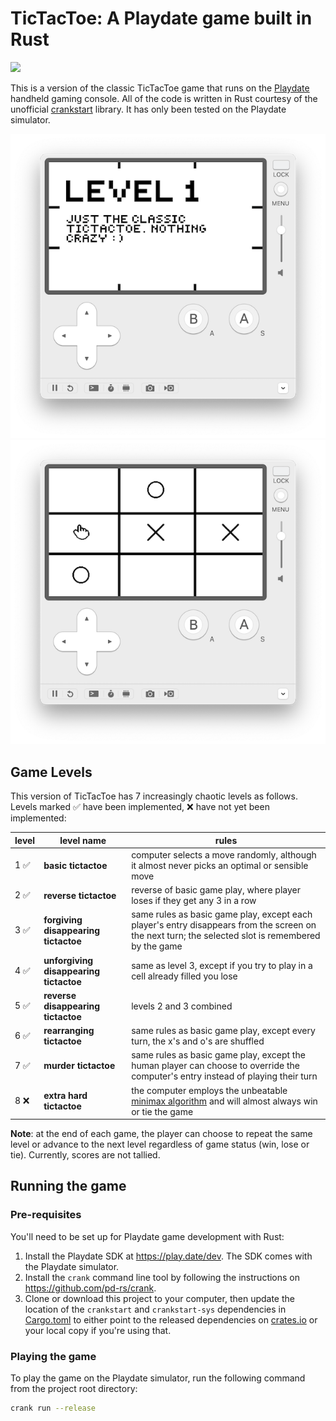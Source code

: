 # TicTacToe: A Playdate game built in Rust

<a href='https://www.recurse.com/scout/click?t=c7bc9ba4cb3e6725e05e413f16f8c5a3' title='Made with love at the Recurse Center'><img src='https://cloud.githubusercontent.com/assets/2883345/11325206/336ea5f4-9150-11e5-9e90-d86ad31993d8.png' height='20px'/></a>

This is a version of the classic TicTacToe game that runs on the [Playdate](https://play.date) handheld gaming console. All of the code is written in Rust courtesy of the unofficial [crankstart](https://crates.io/crates/crankstart) library. It has only been tested on the Playdate simulator.

![level 1 cover screen](docs/1.png) ![level 1 sample play](docs/2.png)

## Game Levels

This version of TicTacToe has 7 increasingly chaotic levels as follows. Levels marked ✅ have been implemented, ❌ have not yet been implemented:

| level | level name                             | rules                                                                                                                                               |
|-------|----------------------------------------|-----------------------------------------------------------------------------------------------------------------------------------------------------|
| 1 ✅   | **basic tictactoe**                    | computer selects a move randomly, although it almost never picks an optimal or sensible move                                                        |
| 2 ✅   | **reverse tictactoe**                  | reverse of basic game play, where player loses if they get any 3 in a row                                                                           |
| 3 ✅   | **forgiving disappearing tictactoe**   | same rules as basic game play, except each player's entry disappears from the screen on the next turn; the selected slot is remembered by the game  |
| 4 ✅   | **unforgiving disappearing tictactoe** | same as level 3, except if you try to play in a cell already filled you lose                                                                        |
| 5 ✅   | **reverse disappearing tictactoe**     | levels 2 and 3 combined                                                                                                                             |
| 6 ✅   | **rearranging tictactoe**              | same rules as basic game play, except every turn, the x's and o's are shuffled                                                                      |
| 7 ✅   | **murder tictactoe**                   | same rules as basic game play, except the human player can choose to override the computer's entry instead of playing their turn                    |
| 8 ❌   | **extra hard tictactoe**               | the computer employs the unbeatable [minimax algorithm](https://www.baeldung.com/java-minimax-algorithm) and will almost always win or tie the game |

**Note**: at the end of each game, the player can choose to repeat the same level or advance to the next level
regardless of game status (win, lose or tie). Currently, scores are not tallied.

## Running the game

### Pre-requisites

You'll need to be set up for Playdate game development with Rust:
1. Install the Playdate SDK at https://play.date/dev. The SDK comes with the Playdate simulator.
2. Install the `crank` command line tool by following the instructions on https://github.com/pd-rs/crank.
3. Clone or download this project to your computer, then update the location of the `crankstart` and `crankstart-sys` dependencies in [Cargo.toml](Cargo.toml) to either point to the released dependencies on [crates.io](https://crates.io) or your local copy if you're using that. 

### Playing the game
To play the game on the Playdate simulator, run the following command from the project root directory:

```bash
crank run --release
```